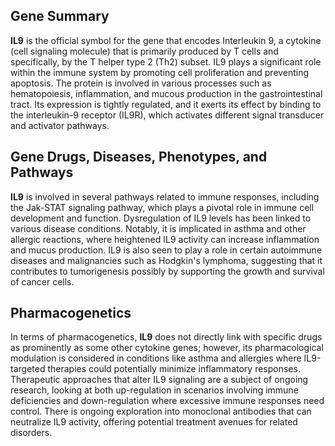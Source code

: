 ## Gene Summary
**IL9** is the official symbol for the gene that encodes Interleukin 9, a cytokine (cell signaling molecule) that is primarily produced by T cells and specifically, by the T helper type 2 (Th2) subset. IL9 plays a significant role within the immune system by promoting cell proliferation and preventing apoptosis. The protein is involved in various processes such as hematopoiesis, inflammation, and mucous production in the gastrointestinal tract. Its expression is tightly regulated, and it exerts its effect by binding to the interleukin-9 receptor (IL9R), which activates different signal transducer and activator pathways.

## Gene Drugs, Diseases, Phenotypes, and Pathways
**IL9** is involved in several pathways related to immune responses, including the Jak-STAT signaling pathway, which plays a pivotal role in immune cell development and function. Dysregulation of IL9 levels has been linked to various disease conditions. Notably, it is implicated in asthma and other allergic reactions, where heightened IL9 activity can increase inflammation and mucus production. IL9 is also seen to play a role in certain autoimmune diseases and malignancies such as Hodgkin's lymphoma, suggesting that it contributes to tumorigenesis possibly by supporting the growth and survival of cancer cells.

## Pharmacogenetics
In terms of pharmacogenetics, **IL9** does not directly link with specific drugs as prominently as some other cytokine genes; however, its pharmacological modulation is considered in conditions like asthma and allergies where IL9-targeted therapies could potentially minimize inflammatory responses. Therapeutic approaches that alter IL9 signaling are a subject of ongoing research, looking at both up-regulation in scenarios involving immune deficiencies and down-regulation where excessive immune responses need control. There is ongoing exploration into monoclonal antibodies that can neutralize IL9 activity, offering potential treatment avenues for related disorders.